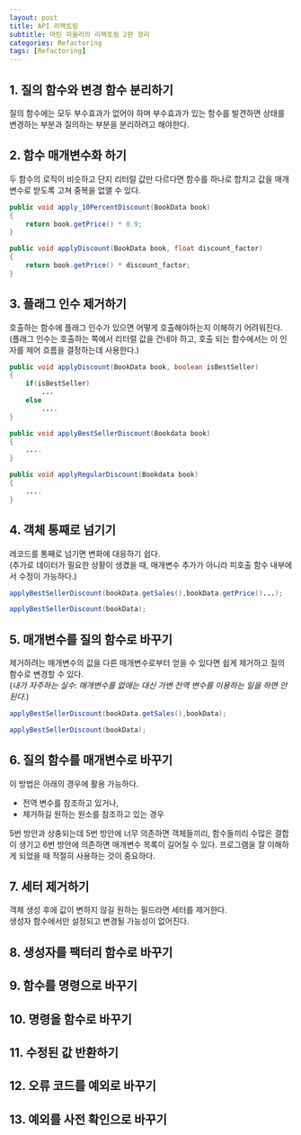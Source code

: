 ```yaml
---
layout: post
title: API 리팩토링
subtitle: 마틴 파울러의 리팩토링 2판 정리
categories: Refactoring
tags: [Refactoring]
---
```


## 1. 질의 함수와 변경 함수 분리하기  
질의 함수에는 모두 부수효과가 없어야 하며 부수효과가 있는 함수를 발견하면 상태를 변경하는 부분과 질의하는 부분을 분리하려고 해야한다.



## 2. 함수 매개변수화 하기  
두 함수의 로직이 비슷하고 단지 리터럴 값만 다르다면 함수를 하나로 합치고 값을 매개변수로 받도록 고쳐 중복을 없앨 수 있다.

```java
public void apply_10PercentDiscount(BookData book)
{
    return book.getPrice() * 0.9;
}
```  

```java
public void applyDiscount(BookData book, float discount_factor)
{
    return book.getPrice() * discount_factor;
}
```  
## 3. 플래그 인수 제거하기

호출하는 함수에 플래그 인수가 있으면 어떻게 호출해야하는지 이해하기 어려워진다.  
(플래그 인수는 호출하는 쪽에서 리터럴 값을 건네야 하고, 호출 되는 함수에서는 이 인자를 제어 흐름을 결정하는데 사용한다.)  
```java
public void applyDiscount(BookData book, boolean isBestSeller)
{
    if(isBestSeller)
        ...
    else 
        ....
}
```  

```java
public void applyBestSellerDiscount(Bookdata book)
{ 
    ....
}

public void applyRegularDiscount(Bookdata book)
{ 
    ....
}
```  
## 4. 객체 통째로 넘기기  
레코드를 통째로 넘기면 변화에 대응하기 쉽다.  
(추가로 데이터가 필요한 상황이 생겼을 때, 매개변수 추가가 아니라 피호출 함수 내부에서 수정이 가능하다.)
```java
applyBestSellerDiscount(bookData.getSales(),bookData.getPrice()...);
```  
```java
applyBestSellerDiscount(bookData);
``` 
## 5. 매개변수를 질의 함수로 바꾸기  
제거하려는 매개변수의 값을 다른 매개변수로부터 얻을 수 있다면 쉽게 제거하고 질의 함수로 변경할 수 있다.  
(*내가 자주하는 실수: 매개변수를 없애는 대신 가변 전역 변수를 이용하는 일을 하면 안된다.*)

```java
applyBestSellerDiscount(bookData.getSales(),bookData);
```  
```java
applyBestSellerDiscount(bookData);
``` 

## 6. 질의 함수를 매개변수로 바꾸기  
이 방법은 아래의 경우에 활용 가능하다. 
- 전역 변수를 참조하고 있거나,
- 제거하길 원하는 원소를 참조하고 있는 경우

5번 방안과 상충되는데 5번 방안에 너무 의존하면 객체들끼리, 함수들끼리 수많은 결합이 생기고 6번 방안에 의존하면 매개변수 목록이 길어질 수 있다. 프로그램을 잘 이해하게 되었을 때 적절히 사용하는 것이 중요하다.

## 7. 세터 제거하기  
객체 생성 후에 값이 변하지 않길 원하는 필드라면 세터를 제거한다.  
생성자 함수에서만 설정되고 변경될 가능성이 없어진다.  

## 8. 생성자를 팩터리 함수로 바꾸기  

## 9. 함수를 명령으로 바꾸기  
## 10. 명령을 함수로 바꾸기
## 11. 수정된 값 반환하기
## 12. 오류 코드를 예외로 바꾸기
## 13. 예외를 사전 확인으로 바꾸기  

